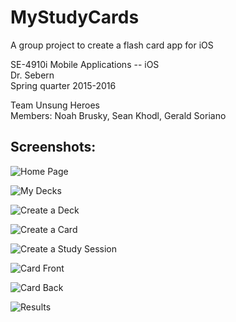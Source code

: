 # MyStudyCards
A group project to create a flash card app for iOS

SE-4910i Mobile Applications -- iOS	 
Dr. Sebern  
Spring quarter 2015-2016

Team Unsung Heroes  
Members: Noah Brusky, Sean Khodl, Gerald Soriano


## Screenshots:  
![Home Page](https://drive.google.com/uc?id=0B98eZJv0uckeMU9vamZrV092dlk "Home Page") 

![My Decks](https://drive.google.com/uc?id=0B98eZJv0uckea0tYMWxKX0tNZE0 "My Decks") 

![Create a Deck](https://drive.google.com/uc?id=0B98eZJv0uckebzF2UjRJTnVmbWs "Create a Deck") 

![Create a Card](https://drive.google.com/uc?id=0B98eZJv0uckedXZWOVJSTUhQMGc "Create a Card")

![Create a Study Session](https://drive.google.com/uc?id=0B98eZJv0uckednBWQnNrWmp3ZDA "Create a Study Session") 

![Card Front](https://drive.google.com/uc?id=0B98eZJv0uckeTDZLWm1mbG1zRGM "Card Front") 

![Card Back](https://drive.google.com/uc?id=0B98eZJv0uckeZHlCbTl4dExmaXM "Card Back") 

![Results](https://drive.google.com/uc?id=0B98eZJv0uckebDM0Zk8tMG9qajA "Results") 
